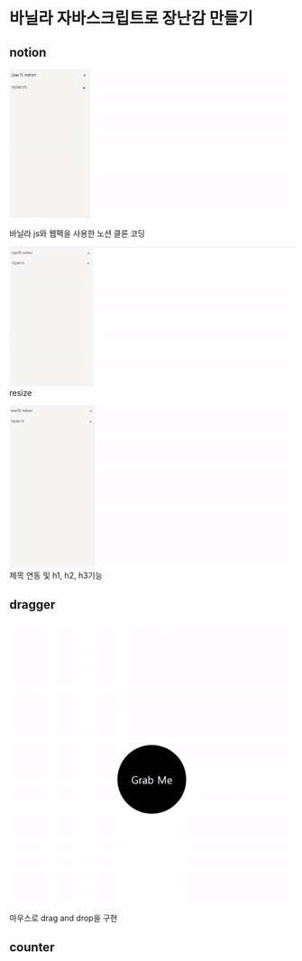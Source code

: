 # 바닐라 자바스크립트로 장난감 만들기

## notion

![Alt text](img/notion.gif)

바닐라 js와 웹팩을 사용한 노션 클론 코딩

![Alt text](img/resize.gif)
resize

![Alt text](img/Observer.gif)
제목 연동 및 h1, h2, h3기능

## dragger

![Alt text](img/dragger.gif)

마우스로 drag and drop을 구현

## counter
